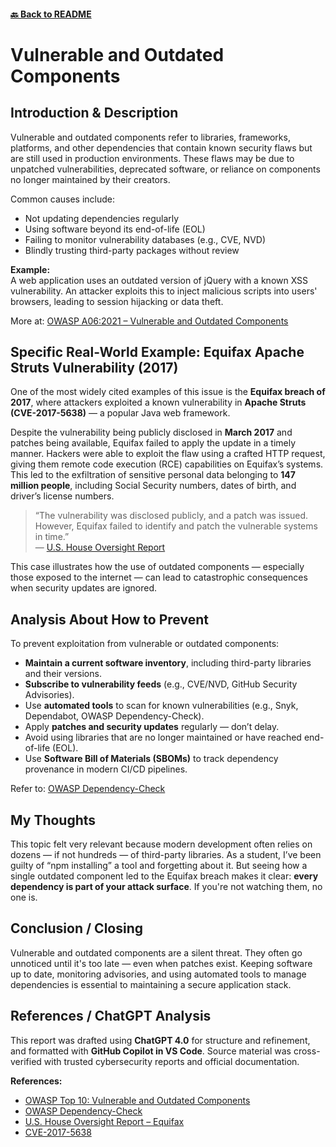 #### [🔙 Back to README](../../README.md)

# Vulnerable and Outdated Components

## Introduction & Description

Vulnerable and outdated components refer to libraries, frameworks, platforms, and other dependencies that contain known security flaws but are still used in production environments. These flaws may be due to unpatched vulnerabilities, deprecated software, or reliance on components no longer maintained by their creators.

Common causes include:

- Not updating dependencies regularly
- Using software beyond its end-of-life (EOL)
- Failing to monitor vulnerability databases (e.g., CVE, NVD)
- Blindly trusting third-party packages without review

**Example:**  
A web application uses an outdated version of jQuery with a known XSS vulnerability. An attacker exploits this to inject malicious scripts into users' browsers, leading to session hijacking or data theft.

More at: [OWASP A06:2021 – Vulnerable and Outdated Components](https://owasp.org/Top10/A06_2021-Vulnerable_and_Outdated_Components/)

## Specific Real-World Example: Equifax Apache Struts Vulnerability (2017)

One of the most widely cited examples of this issue is the **Equifax breach of 2017**, where attackers exploited a known vulnerability in **Apache Struts (CVE-2017-5638)** — a popular Java web framework.

Despite the vulnerability being publicly disclosed in **March 2017** and patches being available, Equifax failed to apply the update in a timely manner. Hackers were able to exploit the flaw using a crafted HTTP request, giving them remote code execution (RCE) capabilities on Equifax’s systems. This led to the exfiltration of sensitive personal data belonging to **147 million people**, including Social Security numbers, dates of birth, and driver’s license numbers.

> “The vulnerability was disclosed publicly, and a patch was issued. However, Equifax failed to identify and patch the vulnerable systems in time.”  
> — [U.S. House Oversight Report](https://oversight.house.gov/wp-content/uploads/2018/12/Equifax-Report.pdf)

This case illustrates how the use of outdated components — especially those exposed to the internet — can lead to catastrophic consequences when security updates are ignored.

## Analysis About How to Prevent

To prevent exploitation from vulnerable or outdated components:

- **Maintain a current software inventory**, including third-party libraries and their versions.
- **Subscribe to vulnerability feeds** (e.g., CVE/NVD, GitHub Security Advisories).
- Use **automated tools** to scan for known vulnerabilities (e.g., Snyk, Dependabot, OWASP Dependency-Check).
- Apply **patches and security updates** regularly — don’t delay.
- Avoid using libraries that are no longer maintained or have reached end-of-life (EOL).
- Use **Software Bill of Materials (SBOMs)** to track dependency provenance in modern CI/CD pipelines.

Refer to: [OWASP Dependency-Check](https://owasp.org/www-project-dependency-check/)

## My Thoughts

This topic felt very relevant because modern development often relies on dozens — if not hundreds — of third-party libraries. As a student, I’ve been guilty of “npm installing” a tool and forgetting about it. But seeing how a single outdated component led to the Equifax breach makes it clear: **every dependency is part of your attack surface**. If you're not watching them, no one is.

## Conclusion / Closing

Vulnerable and outdated components are a silent threat. They often go unnoticed until it's too late — even when patches exist. Keeping software up to date, monitoring advisories, and using automated tools to manage dependencies is essential to maintaining a secure application stack.

## References / ChatGPT Analysis

This report was drafted using **ChatGPT 4.0** for structure and refinement, and formatted with **GitHub Copilot in VS Code**. Source material was cross-verified with trusted cybersecurity reports and official documentation.

**References:**

- [OWASP Top 10: Vulnerable and Outdated Components](https://owasp.org/Top10/A06_2021-Vulnerable_and_Outdated_Components/)
- [OWASP Dependency-Check](https://owasp.org/www-project-dependency-check/)
- [U.S. House Oversight Report – Equifax](https://oversight.house.gov/wp-content/uploads/2018/12/Equifax-Report.pdf)
- [CVE-2017-5638](https://nvd.nist.gov/vuln/detail/CVE-2017-5638)
